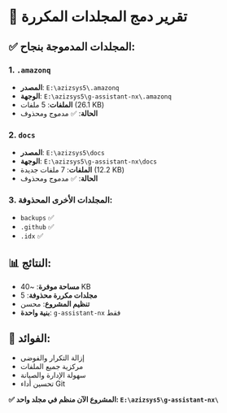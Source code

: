 # 📁 تقرير دمج المجلدات المكررة

## ✅ المجلدات المدموجة بنجاح:

### 1. `.amazonq` 
- **المصدر**: `E:\azizsys5\.amazonq`
- **الوجهة**: `E:\azizsys5\g-assistant-nx\.amazonq`
- **الملفات**: 5 ملفات (26.1 KB)
- **الحالة**: ✅ مدموج ومحذوف

### 2. `docs`
- **المصدر**: `E:\azizsys5\docs`  
- **الوجهة**: `E:\azizsys5\g-assistant-nx\docs`
- **الملفات**: 7 ملفات جديدة (12.2 KB)
- **الحالة**: ✅ مدموج ومحذوف

### 3. المجلدات الأخرى المحذوفة:
- `backups` ✅
- `.github` ✅  
- `.idx` ✅

## 📊 النتائج:
- **مساحة موفرة**: ~40 KB
- **مجلدات مكررة محذوفة**: 5
- **تنظيم المشروع**: محسن
- **بنية واحدة**: `g-assistant-nx` فقط

## 🎯 الفوائد:
- إزالة التكرار والفوضى
- مركزية جميع الملفات
- سهولة الإدارة والصيانة
- تحسين أداء Git

**✅ المشروع الآن منظم في مجلد واحد: `E:\azizsys5\g-assistant-nx\`**